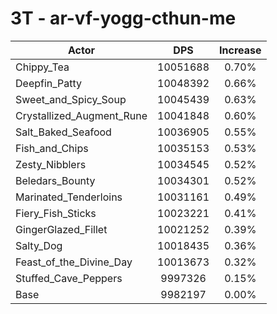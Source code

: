 # 3T - ar-vf-yogg-cthun-me
| Actor | DPS | Increase |
|---|:---:|:---:|
|Chippy_Tea|10051688|0.70%|
|Deepfin_Patty|10048392|0.66%|
|Sweet_and_Spicy_Soup|10045439|0.63%|
|Crystallized_Augment_Rune|10041848|0.60%|
|Salt_Baked_Seafood|10036905|0.55%|
|Fish_and_Chips|10035153|0.53%|
|Zesty_Nibblers|10034545|0.52%|
|Beledars_Bounty|10034301|0.52%|
|Marinated_Tenderloins|10031161|0.49%|
|Fiery_Fish_Sticks|10023221|0.41%|
|GingerGlazed_Fillet|10021252|0.39%|
|Salty_Dog|10018435|0.36%|
|Feast_of_the_Divine_Day|10013673|0.32%|
|Stuffed_Cave_Peppers|9997326|0.15%|
|Base|9982197|0.00%|
